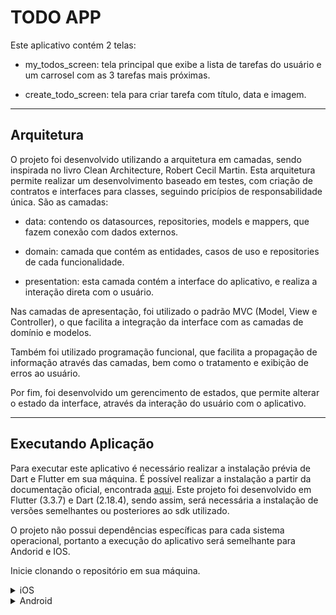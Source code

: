 # TODO APP

Este aplicativo contém 2 telas:

- my_todos_screen: tela principal que exibe a lista de tarefas do usuário e um carrosel com as 3 tarefas mais próximas.

- create_todo_screen: tela para criar tarefa com título, data e imagem.

---
## Arquitetura

O projeto foi desenvolvido utilizando a arquitetura em camadas, sendo inspirada no livro Clean Architecture, Robert Cecil Martin. Esta arquitetura permite realizar um desenvolvimento baseado em testes, com criação de contratos e interfaces para classes, seguindo pricípios de responsabilidade única. São as camadas:

- data: contendo os datasources, repositories, models e mappers, que fazem conexão com dados externos.

- domain: camada que contém as entidades, casos de uso e repositories de cada funcionalidade.

- presentation: esta camada contém a interface do aplicativo, e realiza a interação direta com o usuário.

 Nas camadas de apresentação, foi utilizado o padrão MVC (Model, View e Controller), o que facilita a integração da interface com as camadas de domínio e modelos. 
 
 Também foi utilizado programação funcional, que facilita a propagação de informação através das camadas, bem como o tratamento e exibição de erros ao usuário. 
 
 Por fim, foi desenvolvido um gerencimento de estados, que permite alterar o estado da interface, através da interação do usuário com o aplicativo.

---
## Executando Aplicação

Para executar este aplicativo é necessário realizar a instalação prévia de Dart e Flutter em sua máquina. É possível realizar a instalação a partir da documentação oficial, encontrada [aqui](https://docs.flutter.dev/get-started/install). Este projeto foi desenvolvido em Flutter (3.3.7) e Dart (2.18.4), sendo assim, será necessária a instalação de versões semelhantes ou posteriores ao sdk utilizado. 

O projeto não possui dependências específicas para cada sistema operacional, portanto a execução do aplicativo será semelhante para Andorid e IOS. 

Inicie clonando o repositório em sua máquina.


<details><summary>iOS</summary><p>

1. Certifique-se que está executando o programa em um sitema Mac.

2. Certifique-se que a versão utilizada do XCode esteja atualizada e que o aplicativo esteja "assinado" com uma equipe.

3. Execute o Simulator (emulador iOS) em sua máquina, com sistema iOS igual ou superior a versão 14.0. Recomendado utilizar "iPhone 15".

4. No diretório do projeto (o mesmo diretório que se encontra o arquivo pubspec.yaml) execute o comando:
```
flutter pub get
```

5. Em seguida, ainda no mesmo diretório, para executar o programa no Simulator, execute o comando:
```
flutter run
```

Obs: na ocorrência de alguma falha, execute o comando ```flutter doctor``` para verificar qualquer problema de sdk ou instalações no framework.

</p></details>


<details><summary>Android</summary><p>

1. Certifique-se que possua Android Studio instalado, bem como as dependências e sdks do Android.

2. Execute o Android Emulator (emulador Android) em sua máquina, com sistema Adnroid igual ou superior ao sdk 30.0 (Android 11).

3. No diretório do projeto (o mesmo diretório que se encontra o arquivo pubspec.yaml) execute o comando:
```
flutter pub get
```

4. Em seguida, ainda no mesmo diretório, para executar o programa no emulador, execute o comando:
```
flutter run
```

Obs: na ocorrência de alguma falha, execute o comando ```flutter doctor``` para verificar qualquer problema de sdk ou instalações no framework.

</p></details>
